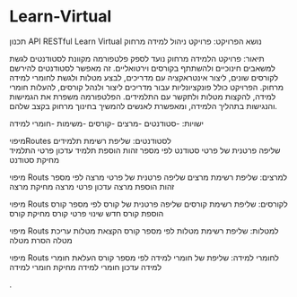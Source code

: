 # Learn-Virtual
תכנון API RESTful
Learn Virtual
נושא הפרויקט: 
פרויקט ניהול למידה מרחוק

תיאור: 
פרויקט הלמידה מרחוק נועד לספק פלטפורמה מקוונת לסטודנטים לגשת למשאבים חינוכיים ולהשתתף בקורסים וירטואליים.
זה מאפשר לסטודנטים להירשם לקורסים שונים, ליצור אינטראקציה עם מדריכים, לבצע מטלות ולגשת לחומרי למידה מרחוק.
הפרויקט כולל פונקציונליות עבור מדריכים ליצור ולנהל קורסים,
להעלות חומרי למידה, להקצות מטלות ולתקשר עם התלמידים.
הפלטפורמה משפרת את הגמישות והנגישות בתהליך הלמידה, ומאפשרת לאנשים להמשיך בחינוך מרחוק בקצב שלהם.

ישויות:
-סטודנטים
-מרצים
-קורסים
-משימות
-חומרי למידה

מיפויRoutes  לסטודנטים:
שליפת רשימת תלמידים                                                                                
שליפה פרטנית של פרטי סטודנט לפי מספר זהות
הוספת תלמיד 
עדכון פרטי התלמיד
מחיקת סטודנט

מיפוי Routs למרצים:
שליפת רשימת מרצים
שליפה פרטנית של פרטי מרצה לפי מספר זהות
הוספת מרצה
עדכון פרטי מרצה
מחיקת מרצה

מיפוי Routs לקורסים:
שליפת רשימת קורסים
שליפה פרטנית של קורס לפי מספר קורס
הוספת קורס חדש
שינוי פרטי קורס
מחיקת קורס

מיפוי Routs למטלות:
שליפת רשימת מטלות לפי מספר קורס
הקצאת מטלות
עריכת מטלה
הסרת מטלה

מיפוי Routs לחומרי למידה:
שליפת של חומרי למידה לפי מספר קורס
העלאת חומרי למידה
עדכון חומרי למידה
מחיקת חומרי למידה



.



